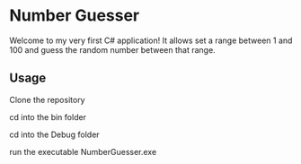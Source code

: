 # Number Guesser

Welcome to my very first C# application! It allows set a range between 1 and 100 and guess the random number between that range.

## Usage

Clone the repository

cd into the bin folder

cd into the Debug folder

run the executable NumberGuesser.exe
